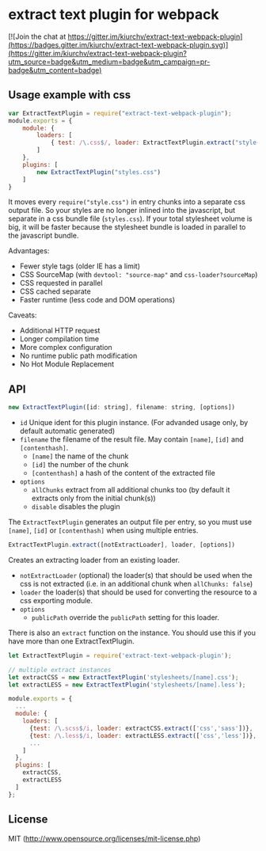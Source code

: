 # extract text plugin for webpack

[![Join the chat at https://gitter.im/kiurchv/extract-text-webpack-plugin](https://badges.gitter.im/kiurchv/extract-text-webpack-plugin.svg)](https://gitter.im/kiurchv/extract-text-webpack-plugin?utm_source=badge&utm_medium=badge&utm_campaign=pr-badge&utm_content=badge)

## Usage example with css

``` javascript
var ExtractTextPlugin = require("extract-text-webpack-plugin");
module.exports = {
	module: {
		loaders: [
			{ test: /\.css$/, loader: ExtractTextPlugin.extract("style-loader", "css-loader") }
		]
	},
	plugins: [
		new ExtractTextPlugin("styles.css")
	]
}
```

It moves every `require("style.css")` in entry chunks into a separate css output file. So your styles are no longer inlined into the javascript, but separate in a css bundle file (`styles.css`). If your total stylesheet volume is big, it will be faster because the stylesheet bundle is loaded in parallel to the javascript bundle.

Advantages:

* Fewer style tags (older IE has a limit)
* CSS SourceMap (with `devtool: "source-map"` and `css-loader?sourceMap`)
* CSS requested in parallel
* CSS cached separate
* Faster runtime (less code and DOM operations)

Caveats:

* Additional HTTP request
* Longer compilation time
* More complex configuration
* No runtime public path modification
* No Hot Module Replacement

## API

``` javascript
new ExtractTextPlugin([id: string], filename: string, [options])
```

* `id` Unique ident for this plugin instance. (For advanded usage only, by default automatic generated)
* `filename` the filename of the result file. May contain `[name]`, `[id]` and `[contenthash]`.
  * `[name]` the name of the chunk
  * `[id]` the number of the chunk
  * `[contenthash]` a hash of the content of the extracted file
* `options`
  * `allChunks` extract from all additional chunks too (by default it extracts only from the initial chunk(s))
  * `disable` disables the plugin

The `ExtractTextPlugin` generates an output file per entry, so you must use `[name]`, `[id]` or `[contenthash]` when using multiple entries.

``` javascript
ExtractTextPlugin.extract([notExtractLoader], loader, [options])
```

Creates an extracting loader from an existing loader.

* `notExtractLoader` (optional) the loader(s) that should be used when the css is not extracted (i.e. in an additional chunk when `allChunks: false`)
* `loader` the loader(s) that should be used for converting the resource to a css exporting module.
* `options`
  * `publicPath` override the `publicPath` setting for this loader.

There is also an `extract` function on the instance. You should use this if you have more than one ExtractTextPlugin.

```javascript
let ExtractTextPlugin = require('extract-text-webpack-plugin');

// multiple extract instances
let extractCSS = new ExtractTextPlugin('stylesheets/[name].css');
let extractLESS = new ExtractTextPlugin('stylesheets/[name].less');

module.exports = {
  ...
  module: {
    loaders: [
      {test: /\.scss$/i, loader: extractCSS.extract(['css','sass'])},
      {test: /\.less$/i, loader: extractLESS.extract(['css','less'])},
      ...
    ]
  },
  plugins: [
    extractCSS,
    extractLESS
  ]
};
```

## License

MIT (http://www.opensource.org/licenses/mit-license.php)
